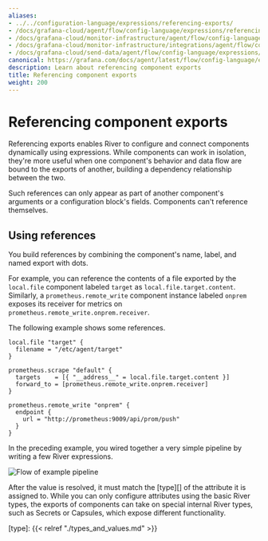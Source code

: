 ```yaml
---
aliases:
- ../../configuration-language/expressions/referencing-exports/
- /docs/grafana-cloud/agent/flow/config-language/expressions/referencing_exports/
- /docs/grafana-cloud/monitor-infrastructure/agent/flow/config-language/expressions/referencing_exports/
- /docs/grafana-cloud/monitor-infrastructure/integrations/agent/flow/config-language/expressions/referencing_exports/
- /docs/grafana-cloud/send-data/agent/flow/config-language/expressions/referencing_exports/
canonical: https://grafana.com/docs/agent/latest/flow/config-language/expressions/referencing_exports/
description: Learn about referencing component exports
title: Referencing component exports
weight: 200
---
```


# Referencing component exports

Referencing exports enables River to configure and connect components dynamically using expressions.
While components can work in isolation, they're more useful when one component's behavior and data flow are bound to the exports of another,
building a dependency relationship between the two.

Such references can only appear as part of another component's arguments or a configuration block's fields.
Components can't reference themselves.

## Using references

You build references by combining the component's name, label, and named export with dots.

For example, you can reference the contents of a file exported by the `local.file` component labeled `target` as `local.file.target.content`.
Similarly, a `prometheus.remote_write` component instance labeled `onprem` exposes its receiver for metrics on `prometheus.remote_write.onprem.receiver`.

The following example shows some references.

```river
local.file "target" {
  filename = "/etc/agent/target"
}

prometheus.scrape "default" {
  targets    = [{ "__address__" = local.file.target.content }]
  forward_to = [prometheus.remote_write.onprem.receiver]
}

prometheus.remote_write "onprem" {
  endpoint {
    url = "http://prometheus:9009/api/prom/push"
  }
}
```

In the preceding example, you wired together a very simple pipeline by writing a few River expressions.

![Flow of example pipeline](/media/docs/agent/flow_referencing_exports_diagram.svg)

After the value is resolved, it must match the [type][] of the attribute it is assigned to.
While you can only configure attributes using the basic River types,
the exports of components can take on special internal River types, such as Secrets or Capsules, which expose different functionality.

[type]: {{< relref "./types_and_values.md" >}}
